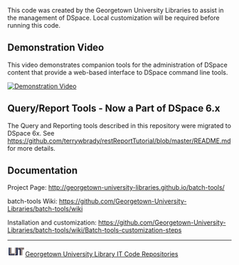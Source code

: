 This code was created by the Georgetown University Libraries to assist in the management of DSpace.
Local customization will be required before running this code.

## Demonstration Video

This video demonstrates companion tools for the administration of DSpace content that provide a web-based interface to DSpace command line tools.

[![Demonstration Video](https://i.ytimg.com/vi/ysk7zMXyWIk/hqdefault.jpg)](https://youtu.be/ysk7zMXyWIk)

## Query/Report Tools - Now a Part of DSpace 6.x
The Query and Reporting tools described in this repository were migrated to DSpace 6x.  See https://github.com/terrywbrady/restReportTutorial/blob/master/README.md for more details.

## Documentation 

Project Page: http://georgetown-university-libraries.github.io/batch-tools/

batch-tools Wiki: https://github.com/Georgetown-University-Libraries/batch-tools/wiki

Installation and customization: https://github.com/Georgetown-University-Libraries/batch-tools/wiki/Batch-tools-customization-steps

***
[![Georgetown University Library IT Code Repositories](https://raw.githubusercontent.com/Georgetown-University-Libraries/georgetown-university-libraries.github.io/master/LIT-logo-small.png)Georgetown University Library IT Code Repositories](http://georgetown-university-libraries.github.io/)
